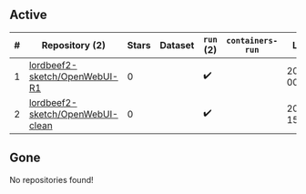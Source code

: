 ## Active
| # | Repository (2) | Stars | Dataset | `run` (2) | `containers-run` | Last Modified |
| --- | --- | --- | --- | --- | --- | --- |
| 1 | [lordbeef2-sketch/OpenWebUI-R1](https://github.com/lordbeef2-sketch/OpenWebUI-R1) | 0 |  | :heavy_check_mark: |  | 2025-10-15 00:50:20+00:00 |
| 2 | [lordbeef2-sketch/OpenWebUI-clean](https://github.com/lordbeef2-sketch/OpenWebUI-clean) | 0 |  | :heavy_check_mark: |  | 2025-10-03 15:22:17+00:00 |

## Gone
No repositories found!
